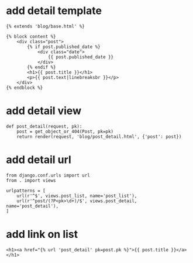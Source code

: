 
# add detail template
    {% extends 'blog/base.html' %}
    
    {% block content %}
        <div class="post">
            {% if post.published_date %}
                <div class="date">
                    {{ post.published_date }}
                </div>
            {% endif %}
            <h1>{{ post.title }}</h1>
            <p>{{ post.text|linebreaksbr }}</p>
        </div>
    {% endblock %}


# add detail view
    def post_detail(request, pk):
        post = get_object_or_404(Post, pk=pk)
        return render(request, 'blog/post_detail.html', {'post': post})



# add detail url

    from django.conf.urls import url
    from . import views
    
    urlpatterns = [
        url(r'^$', views.post_list, name='post_list'),
        url(r'^post/(?P<pk>\d+)/$', views.post_detail, name='post_detail'),
    ]


# add link on list
    <h1><a href="{% url 'post_detail' pk=post.pk %}">{{ post.title }}</a></h1>